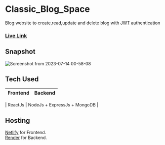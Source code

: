 # Classic_Blog_Space
Blog website to create,read,update and delete blog with <a href="https://en.wikipedia.org/wiki/JSON_Web_Token">JWT</a> authentication

### <a href="https://classic-blog-space.netlify.app">Live Link</a>

## Snapshot
![Screenshot from 2023-07-14 00-58-08](https://github.com/PuspenduGit/Classic_Blog_Space/assets/77235824/c07f40dc-3948-4484-8ea5-830ffa17aae4)

## Tech Used 
| Frontend | Backend |
--- | ---

| ReactJs | NodeJs + ExpressJs + MongoDB |

## Hosting 
<a href="https://www.netlify.com/">Netlify</a> for Frontend. <br>
<a href="https://render.com/">Render</a> for Backend.
